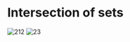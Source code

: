 # Intersection of sets
![212](https://user-images.githubusercontent.com/82733942/119378550-0bf43680-bcc7-11eb-8c1a-b623bfd75127.jpg)
![23](https://user-images.githubusercontent.com/82733942/119378561-10205400-bcc7-11eb-912d-411f3d99a75b.jpg)

